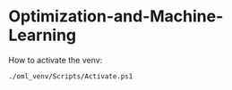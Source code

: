 # Optimization-and-Machine-Learning

How to activate the venv:
```bash
./oml_venv/Scripts/Activate.ps1
```